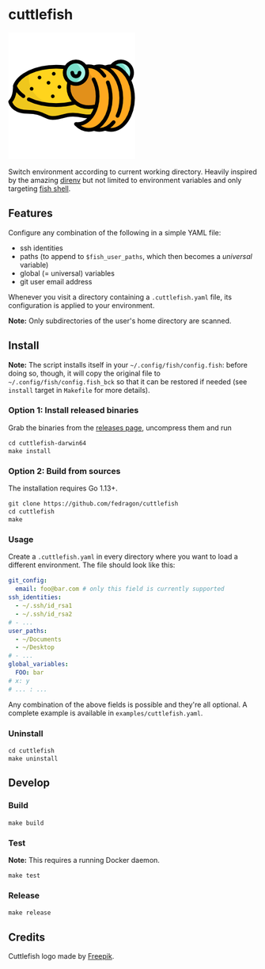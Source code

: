 # cuttlefish

![logo](logo.png)

Switch environment according to current working directory. Heavily inspired by the amazing [direnv](https://direnv.net/) but not limited to environment variables and only targeting [fish shell](https://fishshell.com).

## Features

Configure any combination of the following in a simple YAML file:
- ssh identities
- paths (to append to `$fish_user_paths`, which then becomes a _universal_ variable)
- global (= universal) variables
- git user email address

Whenever you visit a directory containing a `.cuttlefish.yaml` file, its configuration is applied to your environment.

**Note:** Only subdirectories of the user's home directory are scanned.

## Install

**Note:** The script installs itself in your `~/.config/fish/config.fish`: before doing so, though, it will copy the original file to `~/.config/fish/config.fish_bck` so that it can be restored if needed (see `install` target in `Makefile` for more details).

### Option 1: Install released binaries

Grab the binaries from the [releases page](https://github.com/fedragon/cuttlefish/releases), uncompress them and run

```
cd cuttlefish-darwin64
make install
```

### Option 2: Build from sources

The installation requires Go 1.13+.

```
git clone https://github.com/fedragon/cuttlefish
cd cuttlefish
make
```

### Usage

Create a `.cuttlefish.yaml` in every directory where you want to load a different environment. The file should look like this:

```yaml
git_config:
  email: foo@bar.com # only this field is currently supported
ssh_identities:
  - ~/.ssh/id_rsa1
  - ~/.ssh/id_rsa2
# - ...
user_paths:
  - ~/Documents
  - ~/Desktop
# - ...
global_variables:
  FOO: bar
# x: y
# ... : ...
```

Any combination of the above fields is possible and they're all optional. A complete example is available in `examples/cuttlefish.yaml`.

### Uninstall

```
cd cuttlefish
make uninstall
```

## Develop

### Build

```
make build
```

### Test

**Note:** This requires a running Docker daemon.

```
make test
```

### Release

```
make release
```

## Credits

Cuttlefish logo made by [Freepik](http://www.freepik.com/).